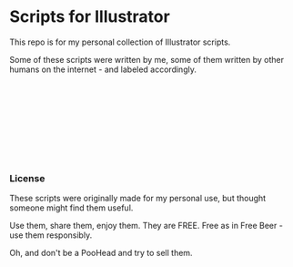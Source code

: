 # Scripts for Illustrator

This repo is for my personal collection of Illustrator scripts.

Some of these scripts were written by me, some of them written by other humans on the internet - and labeled accordingly.










</br>
</br>
</br>
</br>
</br>
</br>
</br>
</br>

### License
These scripts were originally made for my personal use, but thought someone might find them useful.

Use them, share them, enjoy them. They are FREE. Free as in Free Beer - use them responsibly.

Oh, and don't be a PooHead and try to sell them.
